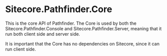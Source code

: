 ﻿Sitecore.Pathfinder.Core
============================

This is the core API of Pathfinder. The Core is used by both the Sitecore.Pathfinder.Console and
Sitecore.Pathfinder.Server, meaning that it run both client side and server side.

It is important that the Core has no dependencies on Sitecore, since it can run client side.
